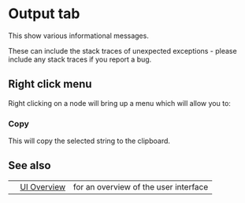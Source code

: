 # Output tab

This show various informational messages.

These can include the stack traces of unexpected exceptions - please include any stack traces if you
report a bug.
## Right click menu
Right clicking on a node will bring up a menu which will allow you to:
### Copy
This will copy the selected string to the clipboard.
## See also
<table>
<tr><td></td><td><a href='HelpUiOverview'>UI Overview</a></td><td>for an overview of the user interface</td></tr>
</table>